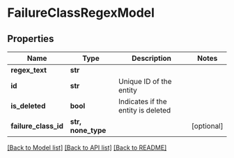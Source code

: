 # FailureClassRegexModel


## Properties
Name | Type | Description | Notes
------------ | ------------- | ------------- | -------------
**regex_text** | **str** |  | 
**id** | **str** | Unique ID of the entity | 
**is_deleted** | **bool** | Indicates if the entity is deleted | 
**failure_class_id** | **str, none_type** |  | [optional] 

[[Back to Model list]](../README.md#documentation-for-models) [[Back to API list]](../README.md#documentation-for-api-endpoints) [[Back to README]](../README.md)


